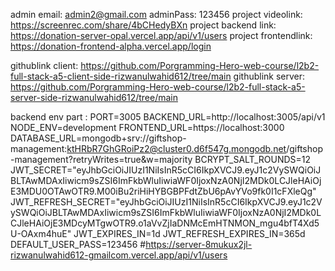       
admin email: admin2@gmail.com
adminPass: 123456
project videolink: https://screenrec.com/share/4bCHedyBXn
project backend link: https://donation-server-opal.vercel.app/api/v1/users
project frontendlink: https://donation-frontend-alpha.vercel.app/login

githublink client: https://github.com/Porgramming-Hero-web-course/l2b2-full-stack-a5-client-side-rizwanulwahid612/tree/main
githublink server:  https://github.com/Porgramming-Hero-web-course/l2b2-full-stack-a5-server-side-rizwanulwahid612/tree/main

backend env part :  PORT=3005
BACKEND_URL=http://localhost:3005/api/v1
NODE_ENV=development
FRONTEND_URL=https://localhost:3000
DATABASE_URL=mongodb+srv://giftshop-management:ktHRbR7GhGRoiPz2@cluster0.d6f547g.mongodb.net/giftshop-management?retryWrites=true&w=majority
BCRYPT_SALT_ROUNDS=12
JWT_SECRET="eyJhbGciOiJIUzI1NiIsInR5cCI6IkpXVCJ9.eyJ1c2VySWQiOiJBLTAwMDAxIiwicm9sZSI6ImFkbWluIiwiaWF0IjoxNzA0NjI2MDk0LCJleHAiOjE3MDU0OTAwOTR9.M00iBu2riHiHYBGBPFdtZbU6pAvYVo9fk0I1cFXleQg"
JWT_REFRESH_SECRET="eyJhbGciOiJIUzI1NiIsInR5cCI6IkpXVCJ9.eyJ1c2VySWQiOiJBLTAwMDAxIiwicm9sZSI6ImFkbWluIiwiaWF0IjoxNzA0NjI2MDk0LCJleHAiOjE3MDcyMTgwOTR9.o1aVvZjIaDNMcEmHTNMON_mgu4bfT4Xd5U-OAxm4huE"
JWT_EXPIRES_IN=1d
JWT_REFRESH_EXPIRES_IN=365d
DEFAULT_USER_PASS=123456
#https://server-8mukux2jl-rizwanulwahid612-gmailcom.vercel.app/api/v1/users
